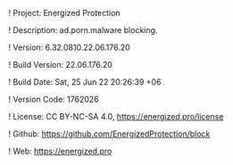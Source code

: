 ! Project: Energized Protection

! Description: ad.porn.malware blocking.

! Version: 6.32.0810.22.06.176.20

! Build Version: 22.06.176.20

! Build Date: Sat, 25 Jun 22 20:26:39 +06

! Version Code: 1762026

! License: CC BY-NC-SA 4.0, https://energized.pro/license

! Github: https://github.com/EnergizedProtection/block

! Web: https://energized.pro
